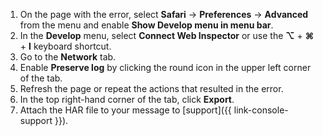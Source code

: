1. On the page with the error, select **Safari** → **Preferences** → **Advanced** from the menu and enable **Show Develop menu in menu bar**.
1. In the **Develop** menu, select **Connect Web Inspector** or use the **⌥** + **⌘** + **I** keyboard shortcut.
1. Go to the **Network** tab.
1. Enable **Preserve log** by clicking the round icon in the upper left corner of the tab.
1. Refresh the page or repeat the actions that resulted in the error.
1. In the top right-hand corner of the tab, click **Export**.
1. Attach the HAR file to your message to [support]({{ link-console-support }}).
